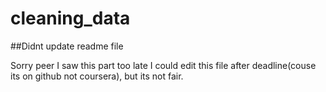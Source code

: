 cleaning_data
=============
##Didnt update readme file

Sorry peer I saw this part too late
I could edit this file after deadline(couse its on github not coursera), 
but its not fair.
